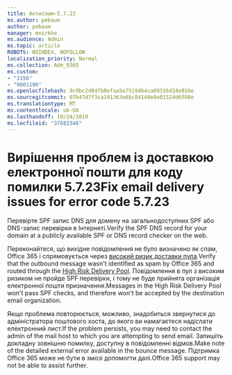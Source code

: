 ```yaml
---
title: Антиспам-5.7.23
ms.author: pebaum
author: pebaum
manager: mnirkhe
ms.audience: Admin
ms.topic: article
ROBOTS: NOINDEX, NOFOLLOW
localization_priority: Normal
ms.collection: Adm_O365
ms.custom:
- "3156"
- "9001196"
ms.openlocfilehash: 9c9bc2d04fb8efaa5e75194b4ca09316d24e018e
ms.sourcegitcommit: 07b47d7f3ca191363e6bc84140e8e01524d6f08e
ms.translationtype: MT
ms.contentlocale: uk-UA
ms.lasthandoff: 10/24/2019
ms.locfileid: "37682346"
---
```

# <a name="fix-email-delivery-issues-for-error-code-5723"></a><span data-ttu-id="e507d-102">Вирішення проблем із доставкою електронної пошти для коду помилки 5.7.23</span><span class="sxs-lookup"><span data-stu-id="e507d-102">Fix email delivery issues for error code 5.7.23</span></span>

<span data-ttu-id="e507d-103">Перевірте SPF запис DNS для домену на загальнодоступних SPF або DNS-запис перевірки в Інтернеті.</span><span class="sxs-lookup"><span data-stu-id="e507d-103">Verify the SPF DNS record for your domain at a publicly available SPF or DNS record checker on the web.</span></span>

<span data-ttu-id="e507d-104">Переконайтеся, що вихідне повідомлення не було визначено як спам, Office 365 і спрямовується через [високий ризик доставки пула](https://docs.microsoft.com/office365/SecurityCompliance/high-risk-delivery-pool-for-outbound-messages).</span><span class="sxs-lookup"><span data-stu-id="e507d-104">Verify that the outbound message wasn't identified as spam by Office 365 and routed through the [High Risk Delivery Pool](https://docs.microsoft.com/office365/SecurityCompliance/high-risk-delivery-pool-for-outbound-messages).</span></span> <span data-ttu-id="e507d-105">Повідомлення в пул з високим ризиком не пройде SPF перевірки, і тому не буде прийнята організація електронної пошти призначення.</span><span class="sxs-lookup"><span data-stu-id="e507d-105">Messages in the High Risk Delivery Pool won't pass SPF checks, and therefore won't be accepted by the destination email organization.</span></span>

<span data-ttu-id="e507d-106">Якщо проблема повторюється, можливо, знадобиться звернутися до адміністратора поштового хоста, до якого ви намагаєтеся надіслати електронний лист.</span><span class="sxs-lookup"><span data-stu-id="e507d-106">If the problem persists, you may need to contact the admin of the mail host to which you are attempting to send email.</span></span> <span data-ttu-id="e507d-107">Запишіть докладну зовнішню помилку, доступну в повідомленні відмов.</span><span class="sxs-lookup"><span data-stu-id="e507d-107">Make note of the detailed external error available in the bounce message.</span></span>  <span data-ttu-id="e507d-108">Підтримка Office 365 може не бути в змозі допомогти далі.</span><span class="sxs-lookup"><span data-stu-id="e507d-108">Office 365 support may not be able to assist further.</span></span>
